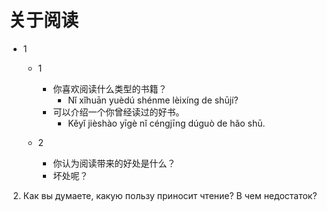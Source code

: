 # 关于阅读

- 1
  - 1
    - 你喜欢阅读什么类型的书籍？
      - Nǐ xǐhuān yuèdú shénme lèixíng de shūjí? 
    - 可以介绍一个你曾经读过的好书。
      - Kěyǐ jièshào yīgè nǐ céngjīng dúguò de hǎo shū.
    
  - 2
    - 你认为阅读带来的好处是什么？
    - 坏处呢？
2. Как вы думаете, какую пользу приносит чтение? В чем недостаток?

